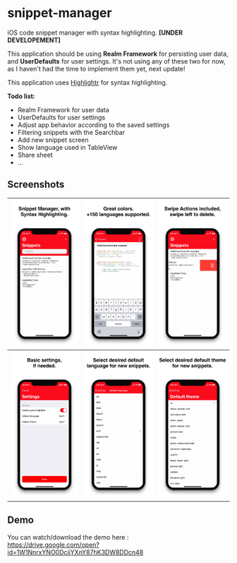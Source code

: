 # snippet-manager
iOS code snippet manager with syntax highlighting. **[UNDER DEVELOPEMENT]**

This application should be using **Realm Framework** for persisting user data, and **UserDefaults** for user settings. It's not using any of these two for now, as I haven't had the time to implement them yet, next update!  


This application uses [Highlightr](https://github.com/raspu/Highlightr) for syntax highlighting.

**Todo list:**
- Realm Framework for user data
- UserDefaults for user settings
- Adjust app behavior according to the saved settings
- Filtering snippets with the Searchbar 
- Add new snippet screen
- Show language used in TableView
- Share sheet
- ...

## Screenshots
![](https://raw.githubusercontent.com/Reqven/snippet-manager/master/screenshots/1.png)|![](https://raw.githubusercontent.com/Reqven/snippet-manager/master/screenshots/2.png)|![](https://raw.githubusercontent.com/Reqven/snippet-manager/master/screenshots/3.png)
:-------------------------:|:-------------------------:|:---------------------:
![](https://raw.githubusercontent.com/Reqven/snippet-manager/master/screenshots/4.png)|![](https://raw.githubusercontent.com/Reqven/snippet-manager/master/screenshots/5.png)|![](https://raw.githubusercontent.com/Reqven/snippet-manager/master/screenshots/6.png)

## Demo
You can watch/download the demo here :  
https://drive.google.com/open?id=1W1NnrxYNO0DcjjYXnY87hK3DW8DDcn48

